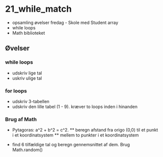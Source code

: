 # 21_while_match

* opsamling øvelser fredag - Skole med Student array
* while loops
* Math biblioteket

## Øvelser
### while loops
* udskriv lige tal
* uskriv ulige tal

### for loops
* udskriv 3-tabellen
* udskriv den lille tabel (1 - 9). kræver to loops inden i hinanden

### Brug af Math
* Pytagoras: a^2 + b^2 = c^2.
** beregn afstand fra origo (0,0) til et punkt i et koordinatsystem
** mellem to punkter i et koordinatsystem

* find 6 tilfældige tal og beregn gennemsnittet af dem. Brug Math.random()
